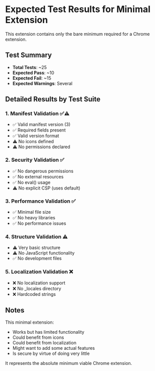 # Expected Test Results for Minimal Extension

This extension contains only the bare minimum required for a Chrome extension.

## Test Summary

- **Total Tests**: ~25
- **Expected Pass**: ~10
- **Expected Fail**: ~15
- **Expected Warnings**: Several

## Detailed Results by Test Suite

### 1. Manifest Validation ✅️⚠️
- ✅ Valid manifest version (3)
- ✅ Required fields present
- ✅ Valid version format
- ⚠️ No icons defined
- ⚠️ No permissions declared

### 2. Security Validation ✅
- ✅ No dangerous permissions
- ✅ No external resources
- ✅ No eval() usage
- ⚠️ No explicit CSP (uses default)

### 3. Performance Validation ✅
- ✅ Minimal file size
- ✅ No heavy libraries
- ✅ No performance issues

### 4. Structure Validation ⚠️
- ⚠️ Very basic structure
- ⚠️ No JavaScript functionality
- ✅ No development files

### 5. Localization Validation ❌
- ❌ No localization support
- ❌ No _locales directory
- ❌ Hardcoded strings

## Notes

This minimal extension:
- Works but has limited functionality
- Could benefit from icons
- Could benefit from localization
- Might want to add some actual features
- Is secure by virtue of doing very little

It represents the absolute minimum viable Chrome extension.